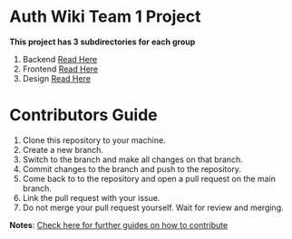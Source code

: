 

#  Auth Wiki Team 1 Project


 **This project has 3 subdirectories for each group**

 1. Backend [Read Here](https://github.com/zuri-training/auth_wiki_team_1_project/blob/main/backend)
 2. Frontend [Read Here](https://github.com/zuri-training/auth_wiki_team_1_project/blob/main/frontend)
 3. Design [Read Here](https://github.com/zuri-training/auth_wiki_team_1_project/blob/main/design)
# Contributors Guide

 1. Clone this repository to your machine.
 2. Create a new branch.
 3. Switch to the branch and make all changes on that branch.
 4. Commit changes to the branch and push to the repository.
 5. Come back to to the repository and open a pull request on the main branch.
 6. Link the pull request with your issue.
 7. Do not merge your pull request yourself. Wait for review and merging.

**Notes**:  [Check here for further guides on how to contribute](https://docs.github.com/en/get-started/quickstart/contributing-to-projects)

